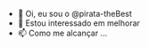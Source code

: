 - 👋 Oi, eu sou o @pirata-theBest
- 👀 Estou interessado em melhorar
- 📫 Como me alcançar ...

<!---
pirata-theBest/pirata-theBest is a ✨ special ✨ repository because its `README.md` (this file) appears on your GitHub profile.
You can click the Preview link to take a look at your changes.
--->
